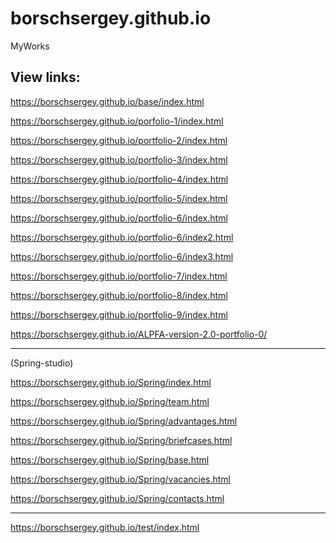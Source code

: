 ﻿# borschsergey.github.io
MyWorks

View links:
--------
https://borschsergey.github.io/base/index.html

https://borschsergey.github.io/porfolio-1/index.html

https://borschsergey.github.io/portfolio-2/index.html

https://borschsergey.github.io/portfolio-3/index.html

https://borschsergey.github.io/portfolio-4/index.html

https://borschsergey.github.io/portfolio-5/index.html

https://borschsergey.github.io/portfolio-6/index.html

https://borschsergey.github.io/portfolio-6/index2.html

https://borschsergey.github.io/portfolio-6/index3.html

https://borschsergey.github.io/portfolio-7/index.html

https://borschsergey.github.io/portfolio-8/index.html

https://borschsergey.github.io/portfolio-9/index.html

https://borschsergey.github.io/ALPFA-version-2.0-portfolio-0/

------------------------------------------------------------------------------------------------------------------------------------------------------------------------------------------------------------------------

(Spring-studio)

https://borschsergey.github.io/Spring/index.html

https://borschsergey.github.io/Spring/team.html

https://borschsergey.github.io/Spring/advantages.html

https://borschsergey.github.io/Spring/briefcases.html

https://borschsergey.github.io/Spring/base.html

https://borschsergey.github.io/Spring/vacancies.html

https://borschsergey.github.io/Spring/contacts.html

------------------------------------------------------------------------------------------------------------------------------------------------------------------------------------------------------------------------

https://borschsergey.github.io/test/index.html